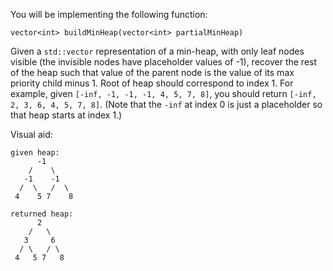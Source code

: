 You will be implementing the following function:

```
vector<int> buildMinHeap(vector<int> partialMinHeap)
```

Given a `std::vector` representation of a min-heap, with only leaf nodes
visible (the invisible nodes have placeholder values of -1), recover the rest
of the heap such that value of the parent node is the value of its max priority
child minus 1. Root of heap should correspond to index 1. For example, given
`[-inf, -1, -1, -1, 4, 5, 7, 8]`, you should return `[-inf, 2, 3, 6, 4, 5, 7,
8]`. (Note that the `-inf` at index 0 is just a placeholder so that heap starts
at index 1.)

Visual aid: 
```
given heap: 
      -1
    /    \
   -1    -1
  /  \   /  \
 4    5 7    8

returned heap:
      2
    /   \
   3     6
  / \   / \
 4   5 7   8 
```
